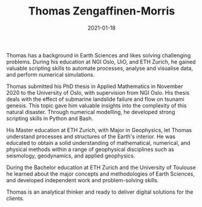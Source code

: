 ﻿---
title: "Thomas Zengaffinen-Morris"
date: 2021-01-18
resources:
  - name: photo
    src: tzm.png
linkedin: https://www.linkedin.com/in/zengaffinenthomas/
email: tzm@xal.no
---

Thomas has a background in Earth Sciences and likes solving challenging problems. During his education at NGI Oslo, UiO, and ETH Zurich, he gained valuable scripting skills to automate processes, analyse and visualise data, and perform numerical simulations.

<!--more-->

Thomas submitted his PhD thesis in Applied Mathematics in November 2020 to the University of Oslo, with supervision from NGI Oslo. His thesis deals with the effect of submarine landslide failure and flow on tsunami genesis. This topic gave him valuable insights into the complexity of this natural disaster. Through numerical modelling, he developed strong scripting skills in Python and Bash.

His Master education at ETH Zurich, with Major in Geophysics, let Thomas understand processes and structures of the Earth's interior. He was educated to obtain a solid understanding of mathematical, numerical, and physical methods within a range of geophysical disciplines such as seismology, geodynamics, and applied geophysics.

During the Bachelor education at ETH Zurich and the University of Toulouse he learned about the major concepts and methodologies of Earth Sciences, and developed independent work and problem-solving skills.

Thomas is an analytical thinker and ready to deliver digital solutions for the clients.
